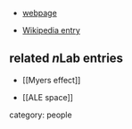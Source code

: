 
* [webpage](https://www.perimeterinstitute.ca/people/robert-myers)

* <a href="https://en.wikipedia.org/wiki/Robert_Myers_(physicist)">Wikipedia entry</a>

## related $n$Lab entries

* [[Myers effect]]

* [[ALE space]]

category: people
